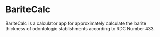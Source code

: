 # BariteCalc
BariteCalc is a calculator app for approximately calculate the barite thickness of odontologic stablishments according to RDC Number 433.
